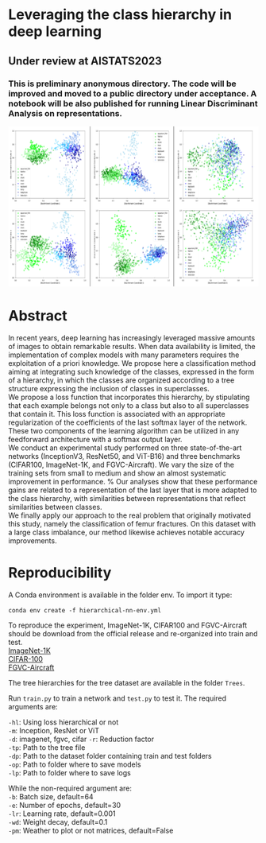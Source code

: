 # Leveraging the class hierarchy in deep learning
## Under review at AISTATS2023

### This is preliminary anonymous directory. The code will be improved and moved to a public directory under acceptance. A notebook will be also published for running Linear Discriminant Analysis on representations.

![](assets/lda.PNG)


# Abstract 

In recent years, deep learning has increasingly leveraged massive amounts of images to obtain remarkable results. When data availability is limited, the implementation of complex models with many parameters requires the exploitation of a priori knowledge. We propose here a classification method aiming at integrating such knowledge of the classes, expressed in the form of a hierarchy, in which the classes are organized according to a tree structure expressing the inclusion of classes in superclasses.  
We propose a loss function that incorporates this hierarchy, by stipulating that each example belongs not only to a class but also to all superclasses that contain it. This loss function is associated with an appropriate regularization of the coefficients of the last softmax layer of the network. These two components of the learning algorithm can be utilized in any feedforward architecture with a softmax output layer.  
We conduct an experimental study performed on three state-of-the-art networks (InceptionV3, ResNet50, and ViT-B16) and three benchmarks (CIFAR100, ImageNet-1K, and FGVC-Aircraft). We vary the size of the training sets from small to medium and show an almost systematic improvement in performance. 
% Our analyses show that these performance gains are related to a representation of the last layer that is more adapted to the class hierarchy, with similarities between representations that reflect similarities between classes.  
We finally apply our approach to the real problem that originally motivated this study, namely the classification of femur fractures. On this dataset with a large class imbalance, our method likewise achieves notable accuracy improvements.  

# Reproducibility
A Conda environment is available in the folder env. To import it type:
```
conda env create -f hierarchical-nn-env.yml
```

To reproduce the experiment, ImageNet-1K, CIFAR100 and FGVC-Aircraft should be download from the official release and re-organized into train and test.  
[ImageNet-1K](https://www.image-net.org/challenges/LSVRC/index.php)  
[CIFAR-100](https://www.cs.toronto.edu/~kriz/cifar.html)  
[FGVC-Aircraft](https://www.robots.ox.ac.uk/~vgg/data/fgvc-aircraft/)    

The tree hierarchies for the tree dataset are available in the folder ```Trees```.  

Run ```train.py``` to train a network and ```test.py``` to test it. The required arguments are:

```-hl```: Using loss hierarchical or not  
```-m```: Inception, ResNet or ViT  
```-d```: imagenet, fgvc, cifar 
```-r```: Reduction factor  
```-tp```: Path to the tree file  
```-dp```: Path to the dataset folder containing train and test folders  
```-op```: Path to folder where to save models  
```-lp```: Path to folder where to save logs  

While the non-required argument are:  
```-b```: Batch size, default=64  
```-e```: Number of epochs, default=30  
```-lr```: Learning rate, default=0.001  
```-wd```: Weight decay, default=0.1  
```-pm```: Weather to plot or not matrices, default=False  

